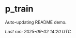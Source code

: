 # p_train

Auto-updating README demo.

<!--START_SECTION:status-->
_Last run: 2025-09-02 14:20 UTC_
<!--END_SECTION:status-->



















































































































































































































































































































